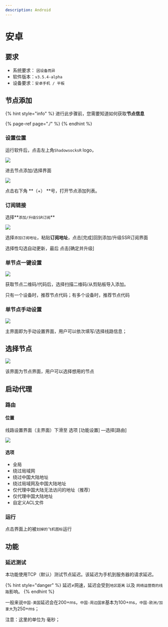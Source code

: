 ```yaml
---
description: Android
---
```


# 安卓

## 要求

* 系统要求： `因设备而异`
* 软件版本：`v3.5.4-alpha`
* 设备要求：`安卓手机 / 平板`

## 节点添加

{% hint style="info" %}
进行此步骤前，您需要知道如何获取**节点信息**​

{% page-ref page="./" %}
{% endhint %}

### 设置位置

运行软件后，点击左上角`ShadowsocksR` logo，

![](../.gitbook/assets/android1..png)

进去节点添加/选择界面

![](../.gitbook/assets/android2%20%281%29.png)

点击右下角 **（+） **号，打开节点添加列表。

### 订阅链接

选择**`添加/升级SSR订阅`**

![](../.gitbook/assets/android3.png)

选择`添加订阅地址`，粘贴**订阅地址**，点击\[完成\]回到添加/升级SSR订阅界面

选择性勾选自动更新，最后 点击\[确定并升级\]

### 单节点一键设置

![](../.gitbook/assets/android2%20%282%29.png)

获取节点二维码/代码后，选择扫描二维码/从剪贴板导入添加。

只有一个设备时，推荐节点代码；有多个设备时，推荐节点代码

### 单节点手动设置

![](../.gitbook/assets/android1.%20%281%29.png)

主界面即为手动设置界面，用户可以依次填写/选择线路信息；



## 选择节点

![](../.gitbook/assets/android2.png)

该界面为节点界面，用户可以选择想用的节点

## 启动代理

### 路由

#### 位置

线路设置界面（主界面）下滑至 选项 \[功能设置\] —选择\[路由\]

![](../.gitbook/assets/android4.png)

#### 选项

* 全局
* 绕过局域网
* 绕过中国大陆地址
* 绕过局域网及中国大陆地址
* 仅代理中国大陆无法访问的地址（推荐）
* 仅代理中国大陆地址
* 自定义ACL文件

### 运行

点击界面上的被`划掉的飞机图标`运行

## 功能

### 延迟测试

本功能使用TCP（默认）测试节点延迟。该延迟为手机到服务器的请求延迟。

{% hint style="danger" %}
延迟≠网速，延迟会受到`地区距离` 以及 `网络运营商的线路`影响。
{% endhint %}

一般来说`中国-美国`延迟会在200+ms，`中国-周边国家`基本为100+ms，`中国-欧洲/加拿大`为250+ms；

注意：这里的单位为 毫秒；

